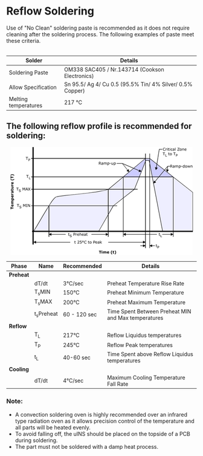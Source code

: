 # Reflow Soldering

Use of "No Clean" soldering paste is recommended as it does not require cleaning after the soldering process. The following examples of paste meet these criteria.
</br>
</br>
<center>

| Solder                | Details                                                               |
| ----------------------| ---------------------------------------------                         |
|Soldering Paste        | OM338 SAC405 / Nr.143714 (Cookson Electronics)                        |
|Allow Specification    | Sn 95.5/ Ag 4/ Cu 0.5 (95.5% Tin/ 4% Silver/ 0.5% Copper)             |
|Melting temperatures   | 217 °C                                                                |


</center>

## The following reflow profile is recommended for soldering:

<center>

![Reflow_plot](../images/Reflow.png)



| Phase     | Name                  | Recommended   | Details                                               |
| ------    |-----------------------|---------------|-------------------------------------------------------|
<b>Preheat  |                       |               |                                                       |
<b>         |dT/dt                  | 3°C/sec       | Preheat Temperature Rise Rate                         |
|           |T<sub>s</sub>MIN       | 150°C         | Preheat Minimum Temperature                           |  
|           |T<sub>s</sub>MAX       | 200°C         | Preheat Maximum Temperature                           |
|           |t<sub>s</sub>Preheat   | 60 - 120 sec  | Time Spent Between Preheat MIN and Max temperatures   | 
<b>Reflow   |                       |               |                                                       |
|           |T<sub>L</sub>          | 217°C         | Reflow Liquidus temperatures                          |
|           |T<sub>P</sub>          | 245°C         | Reflow Peak temperatures                              |
|           |t<sub>L</sub>          | 40-60 sec     | Time Spent above Reflow Liquidus temperatures         |
<b> Cooling |                       |               |                                                       |
|           |dT/dt                  | 4°C/sec| Maximum Cooling Temperature Fall Rate|



</center>


### Note:
- A convection soldering oven is highly recommended over an infrared type radiation oven as it allows precision control of the temperature and all parts will be heated evenly.
- To avoid falling off, the uINS should be placed on the topside of a PCB during soldering.
- The part must not be soldered with a damp heat process.
